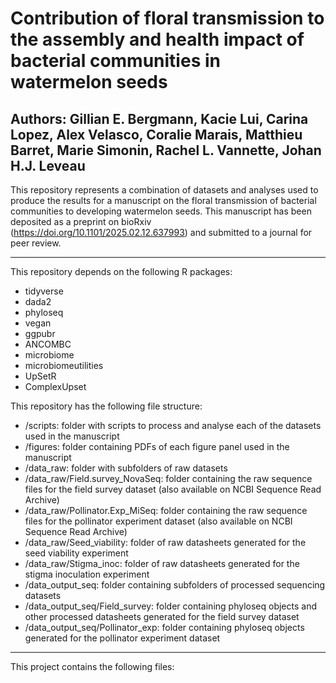 # Contribution of floral transmission to the assembly and health impact of bacterial communities in watermelon seeds 
## Authors: Gillian E. Bergmann, Kacie Lui, Carina Lopez, Alex Velasco, Coralie Marais, Matthieu Barret, Marie Simonin, Rachel L. Vannette, Johan H.J. Leveau

This repository represents a combination of datasets and analyses used to produce the results for a manuscript on the floral transmission of bacterial communities to developing watermelon seeds. This manuscript has been deposited as a preprint on bioRxiv (https://doi.org/10.1101/2025.02.12.637993) and submitted to a journal for peer review. 
_______________________
This repository depends on the following R packages:
- tidyverse
- dada2
- phyloseq
- vegan
- ggpubr
- ANCOMBC
- microbiome
- microbiomeutilities
- UpSetR
- ComplexUpset

This repository has the following file structure:

- /scripts: folder with scripts to process and analyse each of the datasets used in the manuscript
- /figures: folder containing PDFs of each figure panel used in the manuscript
- /data_raw: folder with subfolders of raw datasets 
- /data_raw/Field.survey_NovaSeq: folder containing the raw sequence files for the field survey dataset (also available on NCBI Sequence Read Archive)
- /data_raw/Pollinator.Exp_MiSeq: folder containing the raw sequence files for the pollinator experiment dataset (also available on NCBI Sequence Read Archive)
- /data_raw/Seed_viability: folder of raw datasheets generated for the seed viability experiment
- /data_raw/Stigma_inoc: folder of raw datasheets generated for the stigma inoculation experiment
- /data_output_seq: folder containing subfolders of processed sequencing datasets
- /data_output_seq/Field_survey: folder containing phyloseq objects and other processed datasheets generated for the field survey dataset
- /data_output_seq/Pollinator_exp: folder containing phyloseq objects generated for the pollinator experiment dataset

_____________________
This project contains the following files:
